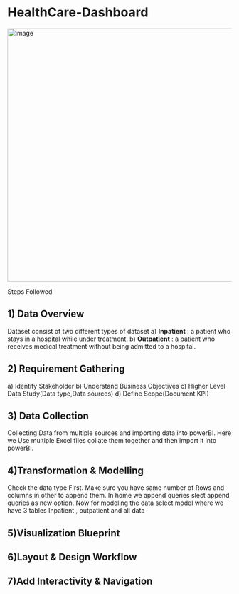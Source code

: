 # HealthCare-Dashboard
<img width="568" alt="image" src="https://github.com/somyakabra/HealthCare-Dashboard/assets/97023859/491950ac-ef7d-42b2-a3b8-b8c6380d7f47">

Steps Followed
## 1) Data Overview
Dataset consist of two different types of dataset
   a) **Inpatient** : a patient who stays in a hospital while under treatment.
   b) **Outpatient** : a patient who receives medical treatment without being admitted to a hospital.

## 2) Requirement Gathering
   a) Identify Stakeholder
   b) Understand Business Objectives
   c) Higher Level Data Study(Data type,Data sources)
   d) Define Scope(Document KPI)

## 3) Data Collection
Collecting Data from multiple sources and importing data into powerBI. Here we Use multiple Excel files collate them together and then import it into powerBI.
## 4)Transformation & Modelling
Check the data type First. Make sure you have same number of Rows and columns in other to append them. In home we append queries slect append queries as new option. Now for modeling the data select model where we have 3 tables Inpatient , outpatient and all data
## 5)Visualization Blueprint
## 6)Layout & Design Workflow
## 7)Add Interactivity & Navigation
  
   

